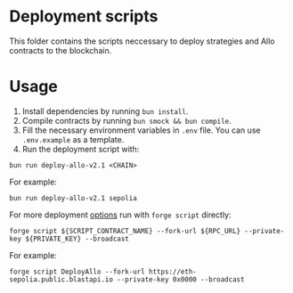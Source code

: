 # Deployment scripts

This folder contains the scripts neccessary to deploy strategies and Allo contracts to the blockchain.

# Usage

1. Install dependencies by running `bun install`.
2. Compile contracts by running `bun smock && bun compile`.
3. Fill the necessary environment variables in `.env` file. You can use `.env.example` as a template.
4. Run the deployment script with:
```
bun run deploy-allo-v2.1 <CHAIN>
```
For example:
```
bun run deploy-allo-v2.1 sepolia
```
For more deployment [options](https://book.getfoundry.sh/reference/forge/forge-script) run with `forge script` directly:
```
forge script ${SCRIPT_CONTRACT_NAME} --fork-url ${RPC_URL} --private-key ${PRIVATE_KEY} --broadcast
```
For example:
```
forge script DeployAllo --fork-url https://eth-sepolia.public.blastapi.io --private-key 0x0000 --broadcast
```
